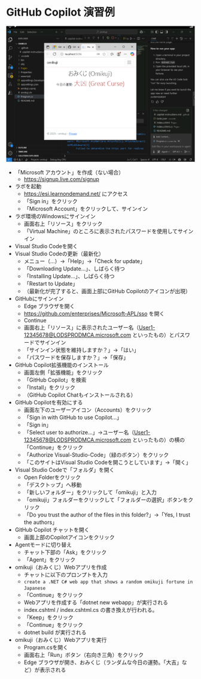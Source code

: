 # GitHub Copilot 演習例

![alt text](omikuji.png)

- 「Microsoft アカウント」を作成（ない場合）
  - https://signup.live.com/signup
- ラボを起動
  - https://esi.learnondemand.net/ にアクセス
  - 「Sign in」をクリック
  - 「Microsoft Account」をクリックして、サインイン
- ラボ環境のWindowsにサインイン
  - 画面右上「リソース」をクリック
  - 「Virtual Machine」のところに表示されたパスワードを使用してサインイン
- Visual Studio Codeを開く
- Visual Studio Codeの更新（最新化）
  - メニュー（...）→「Help」→「Check for update」
  - 「Downloading Update...」、しばらく待つ
  - 「Installing Update...」、しばらく待つ
  - 「Restart to Update」
  - （最新化が完了すると、画面上部にGitHub Copilotのアイコンが出現）
- GitHubにサインイン
  - Edge ブラウザを開く
  - https://github.com/enterprises/Microsoft-APL/sso を開く
  - Continue
  - 画面右上「リソース」に表示されたユーザー名（User1-12345678@LODSPRODMCA.microsoft.com といったもの）とパスワードでサインイン
  - 「サインイン状態を維持しますか？」→「はい」
  - 「パスワードを保存しますか？」→「保存」
- GitHub Copilot拡張機能のインストール
  - 画面左側「拡張機能」をクリック
  - 「GitHub Copilot」を検索
  - 「Install」をクリック
  - （GitHub Copilot Chatもインストールされる）
- GitHub Copilotを有効にする
  - 画面左下のユーザーアイコン（Accounts）をクリック
  - 「Sign in with GitHub to use Copilot...」
  - 「Sign in」
  - 「Select user to authorize...」→ユーザー名（User1-12345678@LODSPRODMCA.microsoft.com といったもの）の横の「Continue」をクリック
  - 「Authorize Visual-Studio-Code」（緑のボタン）をクリック
  - 「このサイトはVisual Studio Codeを開こうとしています」→「開く」
- Visual Studio Codeで「フォルダ」を開く
  - Open Folderをクリック
  - 「デスクトップ」へ移動
  - 「新しいフォルダー」をクリックして「omikuji」と入力
  - 「omikuji」フォルダーをクリックして「フォルダーの選択」ボタンをクリック
  - 「Do you trust the author of the files in this folder?」→「Yes, I trust the authors」
- GitHub Copilot チャットを開く
  - 画面上部のCopilotアイコンをクリック
- Agentモードに切り替え
  - チャット下部の「Ask」をクリック
  - 「Agent」をクリック
- omikuji（おみくじ）Webアプリを作成
  - チャットに以下のプロンプトを入力
  - `create a .NET C# web app that shows a random omikuji fortune in Japanese`
  - 「Continue」をクリック
  - Webアプリを作成する「dotnet new webapp」が実行される
  - index.cshtml / index.cshtml.cs の書き換えが行われる。
  - 「Keep」をクリック
  - 「Continue」をクリック
  - dotnet build が実行される
- omikuji（おみくじ）Webアプリを実行
  - Program.csを開く
  - 画面右上「Run」ボタン（右向き三角）をクリック
  - Edge ブラウザが開き、おみくじ（ランダムな今日の運勢。「大吉」など）が表示される